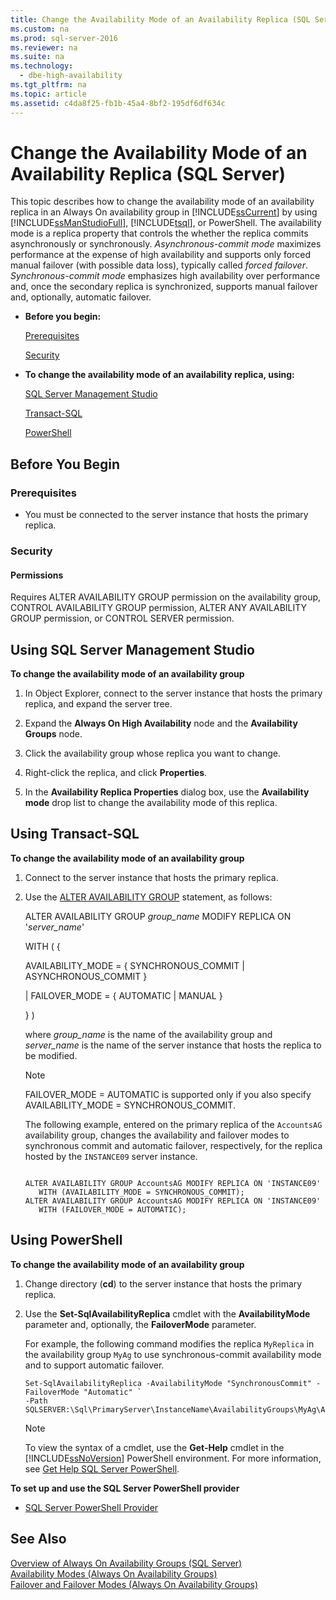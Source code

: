 ```yaml
---
title: Change the Availability Mode of an Availability Replica (SQL Server)
ms.custom: na
ms.prod: sql-server-2016
ms.reviewer: na
ms.suite: na
ms.technology: 
  - dbe-high-availability
ms.tgt_pltfrm: na
ms.topic: article
ms.assetid: c4da8f25-fb1b-45a4-8bf2-195df6df634c
---
```

# Change the Availability Mode of an Availability Replica (SQL Server)
  This topic describes how to change the availability mode of an availability replica in an Always On availability group in [!INCLUDE[ssCurrent](../../Topics/TopicNameContainA/includes/ssCurrent_md.md)] by using [!INCLUDE[ssManStudioFull](../../Topics/TopicNameContainA/includes/ssManStudioFull_md.md)], [!INCLUDE[tsql](../../Topics/TopicNameContainA/includes/tsql_md.md)], or PowerShell. The availability mode is a replica property that controls the whether the replica commits asynchronously or synchronously. *Asynchronous-commit mode* maximizes performance at the expense of high availability and supports only forced manual failover (with possible data loss), typically called *forced failover*. *Synchronous-commit mode* emphasizes high availability over performance and, once the secondary replica is synchronized, supports manual failover and, optionally, automatic failover.  
  
-   **Before you begin:**  
  
     [Prerequisites](#Prerequisites)  
  
     [Security](#Security)  
  
-   **To change the availability mode of an availability replica, using:**  
  
     [SQL Server Management Studio](#SSMSProcedure)  
  
     [Transact-SQL](#TsqlProcedure)  
  
     [PowerShell](#PowerShellProcedure)  
  
##  <a name="BeforeYouBegin"></a> Before You Begin  
  
###  <a name="Prerequisites"></a> Prerequisites  
  
-   You must be connected to the server instance that hosts the primary replica.  
  
###  <a name="Security"></a> Security  
  
####  <a name="Permissions"></a> Permissions  
 Requires ALTER AVAILABILITY GROUP permission on the availability group, CONTROL AVAILABILITY GROUP permission, ALTER ANY AVAILABILITY GROUP permission, or CONTROL SERVER permission.  
  
##  <a name="SSMSProcedure"></a> Using SQL Server Management Studio  
 **To change the availability mode of an availability group**  
  
1.  In Object Explorer, connect to the server instance that hosts the primary replica, and expand the server tree.  
  
2.  Expand the **Always On High Availability** node and the **Availability Groups** node.  
  
3.  Click the availability group whose replica you want to change.  
  
4.  Right-click the replica, and click **Properties**.  
  
5.  In the **Availability Replica Properties** dialog box, use the **Availability mode** drop list to change the availability mode of this replica.  
  
##  <a name="TsqlProcedure"></a> Using Transact-SQL  
 **To change the availability mode of an availability group**  
  
1.  Connect to the server instance that hosts the primary replica.  
  
2.  Use the [ALTER AVAILABILITY GROUP](../Topic/ALTER%20AVAILABILITY%20GROUP%20\(Transact-SQL\).md) statement, as follows:  
  
     ALTER AVAILABILITY GROUP *group_name* MODIFY REPLICA ON '*server_name*'  
  
     WITH ( {  
  
     AVAILABILITY_MODE = { SYNCHRONOUS_COMMIT | ASYNCHRONOUS_COMMIT }  
  
     | FAILOVER_MODE = { AUTOMATIC | MANUAL }  
  
     } )  
  
     where *group_name* is the name of the availability group and *server_name* is the name of the server instance that hosts the replica to be modified.  
  
    > [!NOTE]  
    >  FAILOVER_MODE = AUTOMATIC is supported only if you also specify AVAILABILITY_MODE = SYNCHRONOUS_COMMIT.  
  
     The following example, entered on the primary replica of the `AccountsAG` availability group, changes the availability and failover modes to synchronous commit and automatic failover, respectively, for the replica hosted by the `INSTANCE09` server instance.  
  
    ```  
  
    ALTER AVAILABILITY GROUP AccountsAG MODIFY REPLICA ON 'INSTANCE09'  
       WITH (AVAILABILITY_MODE = SYNCHRONOUS_COMMIT);  
    ALTER AVAILABILITY GROUP AccountsAG MODIFY REPLICA ON 'INSTANCE09'  
       WITH (FAILOVER_MODE = AUTOMATIC);  
    ```  
  
##  <a name="PowerShellProcedure"></a> Using PowerShell  
 **To change the availability mode of an availability group**  
  
1.  Change directory (**cd**) to the server instance that hosts the primary replica.  
  
2.  Use the **Set-SqlAvailabilityReplica** cmdlet with the **AvailabilityMode** parameter and, optionally, the **FailoverMode** parameter.  
  
     For example, the following command modifies the replica `MyReplica` in the availability group `MyAg` to use synchronous-commit availability mode and to support automatic failover.  
  
    ```  
    Set-SqlAvailabilityReplica -AvailabilityMode "SynchronousCommit" -FailoverMode "Automatic" `   
    -Path SQLSERVER:\Sql\PrimaryServer\InstanceName\AvailabilityGroups\MyAg\AvailabilityReplicas\MyReplica  
    ```  
  
    > [!NOTE]  
    >  To view the syntax of a cmdlet, use the **Get-Help** cmdlet in the [!INCLUDE[ssNoVersion](../../Topics/TopicNameContainA/includes/ssNoVersion_md.md)] PowerShell environment. For more information, see [Get Help SQL Server PowerShell](../../Topics/TopicNameNotContainA/Get-Help-SQL-Server-PowerShell.md).  
  
 **To set up and use the SQL Server PowerShell provider**  
  
-   [SQL Server PowerShell Provider](../../Topics/TopicNameNotContainA/SQL-Server-PowerShell-Provider.md)  
  
## See Also  
 [Overview of Always On Availability Groups &#40;SQL Server&#41;](../../Topics/TopicNameNotContainA/Overview-of-Always-On-Availability-Groups--SQL-Server-.md)   
 [Availability Modes &#40;Always On Availability Groups&#41;](../../Topics/TopicNameNotContainA/Availability-Modes--Always-On-Availability-Groups-.md)   
 [Failover and Failover Modes &#40;Always On Availability Groups&#41;](../../Topics/TopicNameNotContainA/Failover-and-Failover-Modes--Always-On-Availability-Groups-.md)  
  
  